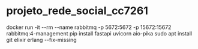# projeto_rede_social_cc7261

docker run -it --rm --name rabbitmq -p 5672:5672 -p 15672:15672 rabbitmq:4-management
pip install fastapi uvicorn aio-pika
sudo apt install git elixir erlang --fix-missing